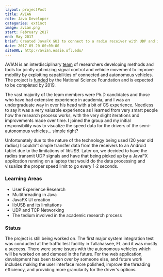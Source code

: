 ```yaml
---
layout: projectPost
title: AVIAN
role: Java Developer
categories: extinct
image: avian.png
start: February 2017
end: May 2017
brief: Created JavaFX GUI to connect to a radio receiver with UDP and interact with 10 traffic light controller & autonomous car rigs.
date: 2017-05-20 00:00:00
siteURL: http://avian.essie.ufl.edu/
---
```

AVIAN is an interdisciplinary [team](http://avian.essie.ufl.edu/team/) of researchers developing methods and tools for jointly optimizing signal control and vehicle movement to improve mobility by exploiting capabilities of connected and autonomous vehicles. The project is [funded](https://www.nsf.gov/awardsearch/showAward?AWD_ID=1446813&HistoricalAwards=false) by the National Science Foundation and is expected to be completed by 2019.

The vast majority of the team members were Ph.D candidates and those who have had extensive experience in academia, and I was an undergraduate way in over his head with a bit of CS experience. Needless to say it was a very valuable experience as I learned from very smart people how the research process works, with the very slight iterations and improvements made over time. I joined the group and my initial responsibility was to visualize the speed data for the drivers of the semi-autonomous vehicles... simple right?

Unfortunately due to the nature of the technology being used (20 year old radios) I couldn't simple transfer data from the receivers to an Android tablet due to the limitations of libUSB. Later on, we decided to have the radios transmit UDP signals and have that being picked up by a JavaFX application running on a laptop that would do the data processing and visualize the proper speed limit to go every 1-2 seconds.

### Learning Areas
* User Experience Research
* Multithreading in Java
* JavaFX UI creation
* libUSB and its limitations
* UDP and TCP Networking
* The tedium involved in the academic research process

### Status
The project is still being worked on. The first major system integration test was conducted at the traffic test facility in Tallahassee, FL and it was mostly a success. There were some issues with the autonomous vehicles which will be worked on and demoed in the future. For the web application, development has been taken over by someone else, and future work includes making the user interface more polished, improve the threading efficiency, and providing more granularity for the driver's options.
